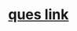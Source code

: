 # <a href="https://practice.geeksforgeeks.org/problems/depth-first-traversal-for-a-graph/1">ques link</a>
